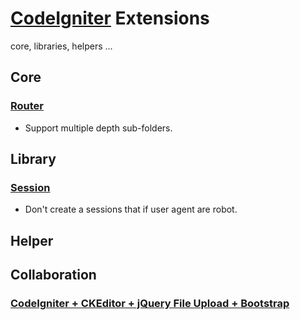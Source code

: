 # [CodeIgniter](http://ellislab.com/codeigniter "CodeIgniter") Extensions

core, libraries, helpers ...


## Core
### [Router](https://github.com/duddns/CI/blob/master/application/core/MY_Router.php)
* Support multiple depth sub-folders.


## Library
### [Session](https://github.com/duddns/CI/blob/master/application/libraries/MY_Session.php)
 * Don't create a sessions that if user agent are robot.


## Helper


## Collaboration
### [CodeIgniter + CKEditor + jQuery File Upload + Bootstrap](https://github.com/duddns/CI/wiki/CodeIgniter---CKEditor---jQuery-File-Upload---Bootstrap)
